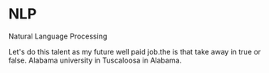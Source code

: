 # NLP
Natural Language Processing
  
Let's do this talent as my future well paid job.the
is that take away
in true or false. 
Alabama university in Tuscaloosa in Alabama.

